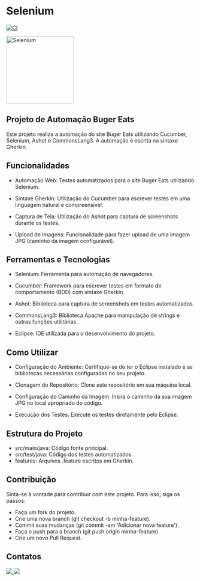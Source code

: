 # Selenium

[![CI](https://github.com/SeleniumHQ/selenium/actions/workflows/ci.yml/badge.svg?branch=trunk&event=schedule)](https://github.com/SeleniumHQ/selenium/actions/workflows/ci.yml)

<a href="https://selenium.dev"><img src="https://selenium.dev/images/selenium_logo_square_green.png" width="180" alt="Selenium"/></a>



## Projeto de Automação Buger Eats
Este projeto realiza a automação do site Buger Eats utilizando Cucumber, Selenium, Ashot e CommonsLang3. A automação é escrita na sintaxe Gherkin.

## Funcionalidades

- Automação Web: Testes automatizados para o site Buger Eats utilizando Selenium.

- Sintaxe Gherkin: Utilização do Cucumber para escrever testes em uma linguagem natural e compreensível.

- Captura de Tela: Utilização do Ashot para captura de screenshots durante os testes.

- Upload de Imagens: Funcionalidade para fazer upload de uma imagem JPG (caminho da imagem configurável).

## Ferramentas e Tecnologias

- Selenium: Ferramenta para automação de navegadores.

- Cucumber: Framework para escrever testes em formato de comportamento (BDD) com sintaxe Gherkin.

- Ashot: Biblioteca para captura de screenshots em testes automatizados.

- CommonsLang3: Biblioteca Apache para manipulação de strings e outras funções utilitárias.

- Eclipse: IDE utilizada para o desenvolvimento do projeto.

## Como Utilizar

- Configuração do Ambiente: Certifique-se de ter o Eclipse instalado e as bibliotecas necessárias configuradas no seu projeto.

- Clonagem do Repositório: Clone este repositório em sua máquina local.

- Configuração do Caminho da Imagem: Insira o caminho da sua imagem JPG no local apropriado do código.

- Execução dos Testes: Execute os testes diretamente pelo Eclipse.

## Estrutura do Projeto

- src/main/java: Código fonte principal.
- src/test/java: Código dos testes automatizados.
- features: Arquivos .feature escritos em Gherkin.

## Contribuição

Sinta-se à vontade para contribuir com este projeto. Para isso, siga os passos:

- Faça um fork do projeto.
- Crie uma nova branch (git checkout -b minha-feature).
- Commit suas mudanças (git commit -am 'Adicionar nova feature').
- Faça o push para a branch (git push origin minha-feature).
- Crie um novo Pull Request.

## Contatos

<a href="https://www.linkedin.com/in/larissa-flausino-49a942213/">
    <img src="https://img.shields.io/badge/linkedin-%230077B5.svg?style=for-the-badge&logo=linkedin&logoColor=white" />
     <a href = "mailto:larissaflausino05@gmail.com"><img src="https://img.shields.io/badge/-Gmail-%23333?style=for-the-badge&logo=gmail&logoColor=white" target="_blank">
  </a>

